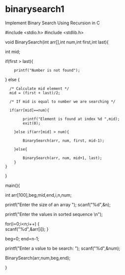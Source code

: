# binarysearch1
Implement Binary Search Using Recursion in C

#include <stdio.h>
#include <stdlib.h>

void BinarySearch(int arr[],int num,int first,int last){
   
   int mid;

   if(first > last){
       
        printf("Number is not found");
        
   } else {
       
      /* Calculate mid element */
      mid = (first + last)/2;
    
      /* If mid is equal to number we are searching */

      if(arr[mid]==num){
          
            printf("Element is found at index %d ",mid);
            exit(0);
            
        }else if(arr[mid] > num){
            
            BinarySearch(arr, num, first, mid-1);
        
        }else{
            
            BinarySearch(arr, num, mid+1, last);
        }   
    }  
}


main(){

   int arr[100],beg,mid,end,i,n,num;

   printf("Enter the size of an array ");
   scanf("%d",&n);

   printf("Enter the values in sorted sequence \n");

   for(i=0;i<n;i++)
   {   
       scanf("%d",&arr[i]);
   }   


   beg=0;
   end=n-1;

   printf("Enter a value to be search: ");
   scanf("%d",&num);

   BinarySearch(arr,num,beg,end);

}
